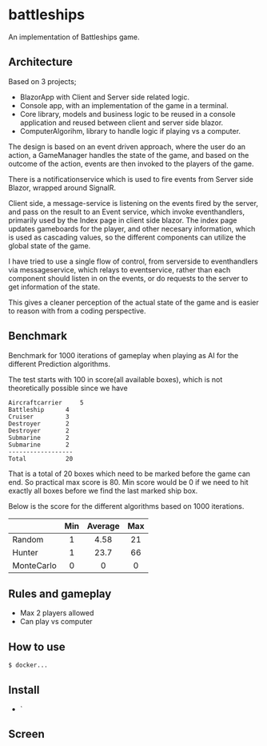 # battleships
An implementation of Battleships game. 

## Architecture
Based on 3 projects;
+ BlazorApp with Client and Server side related logic.
+ Console app, with an implementation of the game in a terminal.
+ Core library, models and business logic to be reused in a console application and reused between
client and server side blazor.
+ ComputerAlgorihm, library to handle logic if playing vs a computer.

The design is based on an event driven approach, where the user do an action, a GameManager handles
the state of the game, and based on the outcome of the action, events are then invoked to the players of the game.

There is a notificationservice which is used to fire events from Server side Blazor, wrapped around SignalR.

Client side, a message-service is listening on the events fired by the server, and pass on the result to an Event service,
which invoke eventhandlers, primarily used by the Index page in client side blazor.
The index page updates gameboards for the player, and other necesary information, which is used as cascading values, so the different
components can utilize the global state of the game.

I have tried to use a single flow of control, from serverside to eventhandlers via messageservice, which relays to eventservice, rather
than each component should listen in on the events, or do requests to the server to get information of the state.

This gives a cleaner perception of the actual state of the game and is easier to reason with from a coding perspective.

## Benchmark

Benchmark for 1000 iterations of gameplay when playing as AI for the different Prediction algorithms.

The test starts with 100 in score(all available boxes), which is not theoretically possible since we have 
```
Aircraftcarrier 	5
Battleship 	 	4
Cruiser		 	3
Destroyer	 	2
Destroyer	 	2
Submarine	 	2
Submarine	 	2
------------------
Total 			20
```

That is a total of 20 boxes which need to be marked before the game can end.
So practical max score is 80.
Min score would be 0 if we need to hit exactly all boxes before we find the last marked ship box.

Below is the score for the different algorithms based on 1000 iterations.

|           | Min                        | Average                 | Max                                        |
| --------- | :------------------------------------------:     | :----------------------:                 | :---------------------------:                            | 
| Random|1|4.58|21|
| Hunter|1|23.7|66|
| MonteCarlo|0|0|0|

## Rules and gameplay
+ Max 2 players allowed
+ Can play vs computer

## How to use
```
$ docker...
```


## Install
+ `

## Screen


